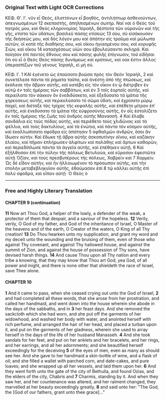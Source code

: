 ### Original Text with Light OCR Corrections

ΚΕΦ. Θʹ. Ιʹ.
νῦν εἶ Θεὸς, ἐλαττόνων εἶ βοηθὸς, ἀντιλήπτωρ ἀσθενούντων, ἀπεγνωσμένων
12 σκεπαστὴς, ἀπηλπισμένων σωτήρ. Ναὶ ναὶ ὁ Θεὸς τοῦ πατρός μου, καὶ Θεὸς
κληρονομίας Ἰσραὴλ, δέσποτα τῶν οὐρανῶν καὶ τῆς γῆς, κτίστα τῶν ὑδάτων,
βασιλεῦ πάσης κτίσεώς
13 σου, σὺ εἰσάκουσον τῆς δεήσεώς μου, καὶ δὸς λόγον μου καὶ ἀπάτην εἰς τραῦμα
καὶ μώλωπα αὐτῶν, οἳ κατὰ τῆς διαθήκης σου, καὶ οἴκου ἡγιασμένου σου, καὶ
κορυφῆς Σιὼν, καὶ οἴκου
14 κατασχέσεως υἱῶν σου ἐβουλεύσαντο σκληρά. Καὶ ποίησον ἐπὶ παντὸς ἔθνους
σου καὶ πάσης φυλῆς ἐπίγνωσιν, τοῦ εἰδῆσαι ὅτι σὺ εἶ ὁ Θεὸς Θεὸς πάσης
δυνάμεως καὶ κράτους, καὶ οὐκ ἔστιν ἄλλος ὑπερασπίζων τοῦ γένους Ἰσραὴλ, εἰ
μὴ σύ.

ΚΕΦ. Ιʹ.
1 ΚΑΙ ἐγένετο ὡς ἐπαύσατο βοῶσα πρὸς τὸν Θεὸν Ἰσραὴλ,
2 καὶ συνετέλεσε πάντα τὰ ῥήματα ταῦτα, καὶ ἀνέστη ἀπὸ τῆς πτώσεως, καὶ
ἐκάλεσε τὴν ἄβραν αὐτῆς, καὶ κατέβη εἰς τὸν οἶκον ἐν ᾧ διέτριβεν ἐν αὐτῷ ἐν
ταῖς ἡμέραις τῶν σαββάτων, καὶ ἐν
3 ταῖς ἑορταῖς αὐτῆς, καὶ περιείλατο τὸν σάκκον ὃν ἐνεδιδύσκετο, καὶ ἐξεδύσατο
τὰ ἱμάτια τῆς χηρεύσεως αὐτῆς, καὶ περιεκλύσατο τὸ σῶμα ὕδατι, καὶ ἐχρίσατο
μύρῳ παχεῖ, καὶ διέταξε τὰς τρίχας τῆς κεφαλῆς αὐτῆς, καὶ ἐπέθετο μίτραν ἐπ᾿
αὐτῆς, καὶ ἐνεδύσατο τὰ ἱμάτια τῆς εὐφροσύνης αὐτῆς, ἐν οἷς ἐστολίζετο ἐν ταῖς
ἡμέραις τῆς ζωῆς τοῦ ἀνδρὸς αὐτῆς Μανασσῆ.
4 Καὶ ἔλαβε σανδάλια εἰς τοὺς πόδας αὐτῆς, καὶ περιέθετο τοὺς χλιδῶνας καὶ τὰ
ψέλλια, καὶ τοὺς δακτυλίους, καὶ τὰ ἐνώτια, καὶ πάντα τὸν κόσμον αὐτῆς, καὶ
ἐκαλλωπίσατο σφόδρα εἰς ἀπάτησιν
5 ὀφθαλμῶν ἀνδρῶν, ὅσοι ἂν ἴδωσιν αὐτήν. Καὶ ἔδωκε τῇ ἄβρα αὐτῆς
ἀσκοπυτίνην οἴνου, καὶ καζάκην ἐλαίου, καὶ πῆραν ἐπλήρωσεν ἀλφίτων καὶ
παλάθης καὶ ἄρτων καθαρῶν, καὶ περιεδίπλωσε πάντα τὰ ἀγγεῖα αὐτῆς, καὶ
ἐπέθηκεν αὐτῇ.
6 Καὶ ἐξῆλθοσαν ἐπὶ τὴν πύλην τῆς πόλεως Βετυλούα, καὶ εὕροσαν ἐφεστῶτα
αὐτῇ Ὀζίαν, καὶ τοὺς πρεσβυτέρους τῆς πόλεως, Χαβρεὶν καὶ
7 Χαρμείν. Ὡς δὲ εἶδον αὐτὴν, καὶ ἦν ἠλλοιωμένον τὸ πρόσωπον αὐτῆς, καὶ τὴν
στολὴν μεταβεβληκυῖαν αὐτῆς, ἐθαύμασαν ἐπὶ
8 τῷ κάλλει αὐτῆς ἐπὶ πολὺ σφόδρα, καὶ εἶπαν αὐτῇ· Ὁ Θεὸς ὁ

---

### Free and Highly Literary Translation

#### CHAPTER 9 (continuation)

**11** Now art Thou God, a helper of the lowly, a defender of the weak, a protector of them that despair, and a saviour of the hopeless.
**12** Verily, verily, O God of my father, and God of the inheritance of Israel, O Master of the heavens and of the earth, O Creator of the waters, O King of all Thy creation!
**13** Do Thou hearken unto my supplication, and grant my word and my deceit unto the wounding and the bruising of them, even of those who against Thy covenant, and against Thy hallowed house, and against the summit of Zion, and against the house of possession of Thy sons, have devised harsh things.
**14** And cause Thou upon all Thy nation and every tribe a knowing, that they may know that Thou art God, yea God, of all power and might, and there is none other that shieldeth the race of Israel, save Thee alone.

#### CHAPTER 10

**1** And it came to pass, when she ceased crying out unto the God of Israel,
**2** and had completed all these words, that she arose from her prostration, and called her handmaid, and went down into the house wherein she abode in the days of the sabbaths, and in
**3** her feast days. And she removed the sackcloth which she had worn, and she put off the garments of her widowhood, and washed her body with water, and anointed herself with rich perfume, and arranged the hair of her head, and placed a turban upon it, and put on the garments of her gladness, wherein she used to array herself in the days of the life of her husband Manasseh.
**4** And she took sandals for her feet, and put on her anklets and her bracelets, and her rings, and her earrings, and all her adornments; and she beautified herself exceedingly for the deceiving
**5** of the eyes of men, even as many as should see her. And she gave to her handmaid a skin-bottle of wine, and a flask of oil; and she filled a wallet with parched corn, and date-cakes, and pure loaves; and she wrapped up all her vessels, and laid them upon her.
**6** And they went forth unto the gate of the city of Bethulia, and found Ozias, and the elders of the city, Chabris and
**7** Charmis, standing by it. And when they saw her, and her countenance was altered, and her raiment changed, they marvelled at her beauty exceedingly greatly,
**8** and said unto her: "The God, the [God of our fathers, grant unto thee grace]..."